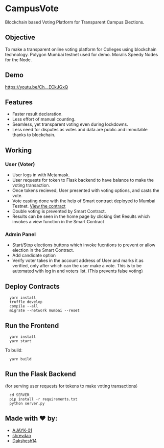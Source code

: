 # CampusVote

Blockchain based Voting Platform for Transparent Campus Elections.

## Objective

To make a transparent online voting platform for Colleges using blockchain technology.
Polygon Mumbai testnet used for demo. 
Moralis Speedy Nodes for the Node.

## Demo

https://youtu.be/Ch__ECkJGxQ

## Features 

- Faster result declaration.
- Less effort of manual counting.
- Seamless, yet transparent voting even during lockdowns.
- Less need for disputes as votes and data are public and immutable thanks to blockchain.

## Working

### User (Voter)
- User logs in with Metamask.
- User requests for token to Flask backend to have balance to make the voting transaction.
- Once tokens recieved, User presented with voting options, and casts the vote.
- Vote casting done with the help of Smart contract deployed to Mumbai Testnet. [View the contract](https://mumbai.polygonscan.com/address/0xF6Bf58551F7724dE086CAd26C2eee59A0472A179)
- Double voting is prevented by Smart Contract.
- Results can be seen in the home page by clicking Get Results which invokes a view function in the Smart Contract

### Admin Panel
- Start/Stop elections buttons which invoke fucntions to prevent or allow election in the Smart Contract.
- Add candidate option
- Verify voter takes in the account address of User and marks it as verified, only after which can the user make a vote. This is to be automated with log in and voters list. (This prevents false voting)


## Deploy Contracts

```
  yarn install
  truffle develop
  compile --all
  migrate --network mumbai --reset
```

## Run the Frontend

```
  yarn install
  yarn start
```

To build:

```
  yarn build
 ```

## Run the Flask Backend 
(for serving user requests for tokens to make voting transactions)
```
  cd SERVER
  pip install -r requirements.txt
  python server.py
```


## Made with ❤️ by:

- [AJAYK-01](https://github.com/AJAYK-01)
- [shreydan](https://github.com/shreydan)
- [Dakshesh14](https://github.com/Dakshesh14)
